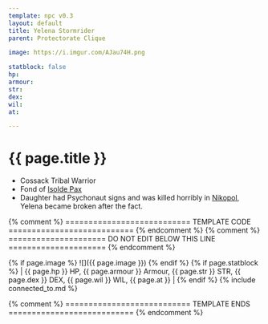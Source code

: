 ```yaml
---
template: npc v0.3
layout: default
title: Yelena Stormrider
parent: Protectorate Clique

image: https://i.imgur.com/AJau74H.png

statblock: false
hp: 
armour: 
str: 
dex: 
wil: 
at: 

---
```


# {{ page.title }}

- Cossack Tribal Warrior
- Fond of [Isolde Pax](IsoldePax.md)
- Daughter had Psychonaut signs and was killed horribly in [Nikopol](../../campaigns/ConnectNikopol/InNikopol01.md), Yelena became broken after the fact.

{% comment %} =========================== TEMPLATE CODE =========================== {% endcomment %}
{% comment %} ===================== DO NOT EDIT BELOW THIS LINE ===================== {% endcomment %}

{% if page.image %}
![]({{ page.image }})
{% endif %}
{% if page.statblock %}
| {{ page.hp }} HP, {{ page.armour }} Armour, {{ page.str }} STR, {{ page.dex }} DEX, {{ page.wil }} WIL, {{ page.at }} |
{% endif %}
{% include connected_to.md %}

{% comment %} =========================== TEMPLATE ENDS =========================== {% endcomment %}
